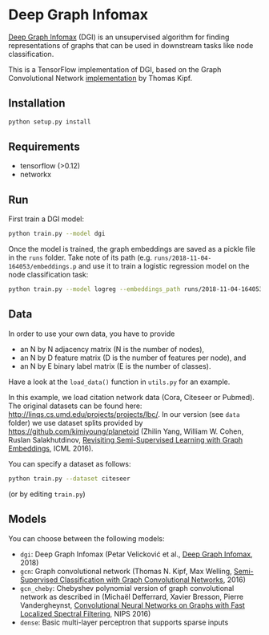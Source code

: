 # Deep Graph Infomax

[Deep Graph Infomax](https://arxiv.org/abs/1809.10341) (DGI) is an unsupervised algorithm for finding representations of graphs that can be used in downstream tasks like node classification.

This is a TensorFlow implementation of DGI, based on the Graph Convolutional Network [implementation](https://github.com/tkipf/gcn) by Thomas Kipf.

## Installation

```bash
python setup.py install
```

## Requirements
* tensorflow (>0.12)
* networkx

## Run

First train a DGI model:

```bash
python train.py --model dgi
```

Once the model is trained, the graph embeddings are saved as a pickle file in the `runs` folder. Take note of its path (e.g. `runs/2018-11-04-164053/embeddings.p` and use it to train a logistic regression model on the node classification task:

```bash
python train.py --model logreg --embeddings_path runs/2018-11-04-164053/embeddings.p
```

## Data

In order to use your own data, you have to provide
* an N by N adjacency matrix (N is the number of nodes),
* an N by D feature matrix (D is the number of features per node), and
* an N by E binary label matrix (E is the number of classes).

Have a look at the `load_data()` function in `utils.py` for an example.

In this example, we load citation network data (Cora, Citeseer or Pubmed). The original datasets can be found here: http://linqs.cs.umd.edu/projects/projects/lbc/. In our version (see `data` folder) we use dataset splits provided by https://github.com/kimiyoung/planetoid (Zhilin Yang, William W. Cohen, Ruslan Salakhutdinov, [Revisiting Semi-Supervised Learning with Graph Embeddings](https://arxiv.org/abs/1603.08861), ICML 2016).

You can specify a dataset as follows:

```bash
python train.py --dataset citeseer
```

(or by editing `train.py`)

## Models

You can choose between the following models:
* `dgi`: Deep Graph Infomax (Petar Velicković et al., [Deep Graph Infomax](https://arxiv.org/abs/1809.10341), 2018)
* `gcn`: Graph convolutional network (Thomas N. Kipf, Max Welling, [Semi-Supervised Classification with Graph Convolutional Networks](http://arxiv.org/abs/1609.02907), 2016)
* `gcn_cheby`: Chebyshev polynomial version of graph convolutional network as described in (Michaël Defferrard, Xavier Bresson, Pierre Vandergheynst, [Convolutional Neural Networks on Graphs with Fast Localized Spectral Filtering](https://arxiv.org/abs/1606.09375), NIPS 2016)
* `dense`: Basic multi-layer perceptron that supports sparse inputs
